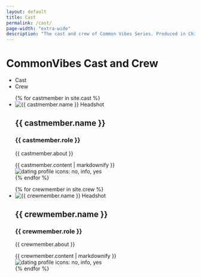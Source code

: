 ```yaml
---
layout: default
title: Cast
permalink: /cast/
page-width: "extra-wide"
description: "The cast and crew of Common Vibes Series. Produced in Chicago, IL."
---
```


<h1><span class="pink">Common</span><span class="blue">Vibes</span> Cast and Crew</h1>

<div class="cast-bar">
    <ul class="center-bar">
        <li class="nav-btn active-selection" id="cast-btn" onclick="switchTab('cast-btn','cast-tab')">
            Cast
        </li>
        <li class="nav-btn inactive-selection" id="crew-btn" onclick="switchTab('crew-btn','crew-tab')">
            Crew
        </li>
    </ul>
</div>


<div id="cast-tab" class="active-tab">
    <ul class="cast">
    {% for castmember in site.cast %}
        <li class="cast-block {{ castmember.border }}">
            <img src="{{ castmember.headshot }}" alt="{{ castmember.name }} Headshot" class="cast-profile {{ castmember.hsposition }}"/>
            <div class="cast-info">
                <h2 class="pt-0 cast-name">{{ castmember.name }}</h2>
                <h3 class="pt-0 cast-role {{ castmember.text }}">{{ castmember.role }}</h3>
                <p class="pt-0">{{ castmember.about }}</p>
                {{ castmember.content | markdownify }}
            </div>
                <img src="../assets/images/profile-icons.jpg" alt="dating profile icons: no, info, yes" class="dating-icons"/>
        </li>
    {% endfor %}
    </ul>
</div>

<div id="crew-tab" class="inactive-tab">
    <ul class="cast">
    {% for crewmember in site.crew %}
        <li class="cast-block {{ crewmember.border }}">
            <img src="{{ crewmember.headshot }}" alt="{{ crewmember.name }} Headshot" class="cast-profile {{ crewmember.hsposition }}"/>
            <div class="cast-info">
                <h2 class="pt-0 cast-name">{{ crewmember.name }}</h2>
                <h3 class="pt-0 cast-role {{ crewmember.text }}">{{ crewmember.role }}</h3>
                <p class="pt-0">{{ crewmember.about }}</p>
                {{ crewmember.content | markdownify }}
            </div>
                <img src="../assets/images/profile-icons.jpg" alt="dating profile icons: no, info, yes" class="dating-icons"/>
        </li>
    {% endfor %}
    </ul>
</div>

<!-- Cast members are listed in the order of the files in the cast folder (alphabetically) -->